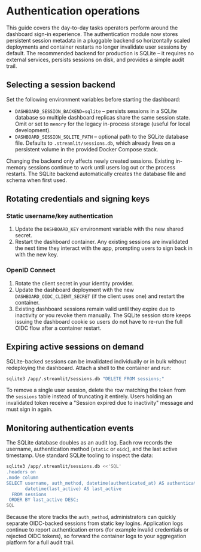 # Authentication operations

This guide covers the day-to-day tasks operators perform around the dashboard
sign-in experience. The authentication module now stores persistent session
metadata in a pluggable backend so horizontally scaled deployments and
container restarts no longer invalidate user sessions by default. The
recommended backend for production is SQLite – it requires no external
services, persists sessions on disk, and provides a simple audit trail.

## Selecting a session backend

Set the following environment variables before starting the dashboard:

- `DASHBOARD_SESSION_BACKEND=sqlite` – persists sessions in a SQLite database
  so multiple dashboard replicas share the same session state. Omit or set to
  `memory` for the legacy in-process storage (useful for local development).
- `DASHBOARD_SESSION_SQLITE_PATH` – optional path to the SQLite database file.
  Defaults to `.streamlit/sessions.db`, which already lives on a persistent
  volume in the provided Docker Compose stack.

Changing the backend only affects newly created sessions. Existing in-memory
sessions continue to work until users log out or the process restarts. The
SQLite backend automatically creates the database file and schema when first
used.

## Rotating credentials and signing keys

### Static username/key authentication

1. Update the `DASHBOARD_KEY` environment variable with the new shared secret.
2. Restart the dashboard container. Any existing sessions are invalidated the
   next time they interact with the app, prompting users to sign back in with
   the new key.

### OpenID Connect

1. Rotate the client secret in your identity provider.
2. Update the dashboard deployment with the new
   `DASHBOARD_OIDC_CLIENT_SECRET` (if the client uses one) and restart the
   container.
3. Existing dashboard sessions remain valid until they expire due to inactivity
   or you revoke them manually. The SQLite session store keeps issuing the
   dashboard cookie so users do not have to re-run the full OIDC flow after a
   container restart.

## Expiring active sessions on demand

SQLite-backed sessions can be invalidated individually or in bulk without
redeploying the dashboard. Attach a shell to the container and run:

```bash
sqlite3 /app/.streamlit/sessions.db "DELETE FROM sessions;"
```

To remove a single user session, delete the row matching the token from the
`sessions` table instead of truncating it entirely. Users holding an invalidated
token receive a "Session expired due to inactivity" message and must sign in
again.

## Monitoring authentication events

The SQLite database doubles as an audit log. Each row records the username,
authentication method (`static` or `oidc`), and the last active timestamp. Use
standard SQLite tooling to inspect the data:

```bash
sqlite3 /app/.streamlit/sessions.db <<'SQL'
.headers on
.mode column
SELECT username, auth_method, datetime(authenticated_at) AS authenticated_at,
       datetime(last_active) AS last_active
  FROM sessions
 ORDER BY last_active DESC;
SQL
```

Because the store tracks the `auth_method`, administrators can quickly separate
OIDC-backed sessions from static key logins. Application logs continue to report
authentication errors (for example invalid credentials or rejected OIDC tokens),
so forward the container logs to your aggregation platform for a full audit
trail.

